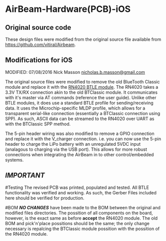 # AirBeam-Hardware(PCB)-iOS

## Original source code
These design files were modified from the original source file available from https://github.com/vitiral/Airbeam.

## Modifications for iOS
MODIFIED: 07/08/2016 Nick Masson nicholas.b.masson@gmail.com

The original source files were modified to remove the old BlueTooth Classic module and replace it with the [RN4020 BTLE module](http://www.microchip.com/wwwproducts/en/RN4020).
The RN4020 takes a 3.3V TX/RX connection akin to the old BTClassic module.  It communicates with it's master via AT commands (reference the user guide).
Unlike other BTLE modules, it does use a standard BTLE profile for sending/receiving data.  It uses the Microchip-specific MLDP profile, which allows for a transparent serial-like connection (essentially a BTClassic connection using SPP).  As such, ASCII data can be streamed to the RN4020 over UART as with the BTClassic SPP method.

The 5-pin header wiring was also modified to remove a GPIO connection and replace it with the V_charger connection.  i.e. you can now use the 5-pin header to charge the LiPo battery with an unregulated 5VDC input (analagous to charging via the USB port).  This allows for more robust connections when integrating the AirBeam in to other control/embedded systems.

## ***IMPORTANT***

#Testing
The revised PCB was printed, populated and tested.  All BTLE functionality was verified and working.  As such, the Gerber Files included here should be verified for production.

#BOM
***NO CHANGES*** have been made to the BOM between the original and modified files directories.  The possition of all components on the board, however, is the exact same as before **accept** the RN4020 module.
The old BOM and pick'n'place possitions should be the same; the only change necessary is repalcing the BTClassic module possition with the possition of the RN4020 module.
  
